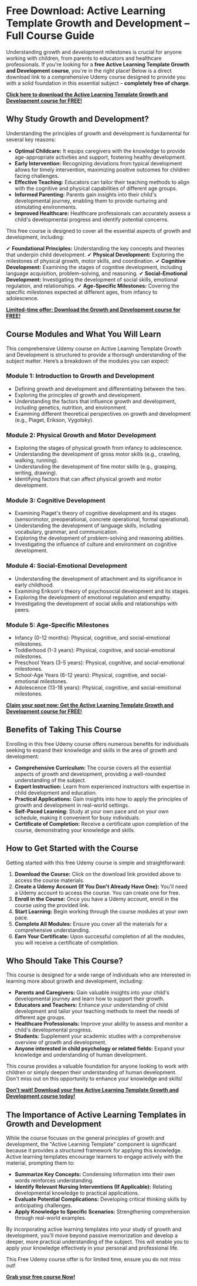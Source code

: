 # Free Download: Active Learning Template Growth and Development – Full Course Guide

Understanding growth and development milestones is crucial for anyone working with children, from parents to educators and healthcare professionals. If you're looking for a **free Active Learning Template Growth and Development course**, you're in the right place! Below is a direct download link to a comprehensive Udemy course designed to provide you with a solid foundation in this essential subject – **completely free of charge**.

[**Click here to download the Active Learning Template Growth and Development course for FREE!**](https://udemywork.com/active-learning-template-growth-and-development)

## Why Study Growth and Development?

Understanding the principles of growth and development is fundamental for several key reasons:

*   **Optimal Childcare:** It equips caregivers with the knowledge to provide age-appropriate activities and support, fostering healthy development.
*   **Early Intervention:** Recognizing deviations from typical development allows for timely intervention, maximizing positive outcomes for children facing challenges.
*   **Effective Teaching:** Educators can tailor their teaching methods to align with the cognitive and physical capabilities of different age groups.
*   **Informed Parenting:** Parents gain insights into their child's developmental journey, enabling them to provide nurturing and stimulating environments.
*   **Improved Healthcare:** Healthcare professionals can accurately assess a child's developmental progress and identify potential concerns.

This free course is designed to cover all the essential aspects of growth and development, including:

✔  **Foundational Principles:** Understanding the key concepts and theories that underpin child development.
✔  **Physical Development:** Exploring the milestones of physical growth, motor skills, and coordination.
✔  **Cognitive Development:** Examining the stages of cognitive development, including language acquisition, problem-solving, and reasoning.
✔  **Social-Emotional Development:** Investigating the development of social skills, emotional regulation, and relationships.
✔  **Age-Specific Milestones:** Covering the specific milestones expected at different ages, from infancy to adolescence.

[**Limited-time offer: Download the Growth and Development course for FREE!**](https://udemywork.com/active-learning-template-growth-and-development)

## Course Modules and What You Will Learn

This comprehensive Udemy course on Active Learning Template Growth and Development is structured to provide a thorough understanding of the subject matter. Here’s a breakdown of the modules you can expect:

### Module 1: Introduction to Growth and Development

*   Defining growth and development and differentiating between the two.
*   Exploring the principles of growth and development.
*   Understanding the factors that influence growth and development, including genetics, nutrition, and environment.
*   Examining different theoretical perspectives on growth and development (e.g., Piaget, Erikson, Vygotsky).

### Module 2: Physical Growth and Motor Development

*   Exploring the stages of physical growth from infancy to adolescence.
*   Understanding the development of gross motor skills (e.g., crawling, walking, running).
*   Understanding the development of fine motor skills (e.g., grasping, writing, drawing).
*   Identifying factors that can affect physical growth and motor development.

### Module 3: Cognitive Development

*   Examining Piaget's theory of cognitive development and its stages (sensorimotor, preoperational, concrete operational, formal operational).
*   Understanding the development of language skills, including vocabulary, grammar, and communication.
*   Exploring the development of problem-solving and reasoning abilities.
*   Investigating the influence of culture and environment on cognitive development.

### Module 4: Social-Emotional Development

*   Understanding the development of attachment and its significance in early childhood.
*   Examining Erikson's theory of psychosocial development and its stages.
*   Exploring the development of emotional regulation and empathy.
*   Investigating the development of social skills and relationships with peers.

### Module 5: Age-Specific Milestones

*   Infancy (0-12 months): Physical, cognitive, and social-emotional milestones.
*   Toddlerhood (1-3 years): Physical, cognitive, and social-emotional milestones.
*   Preschool Years (3-5 years): Physical, cognitive, and social-emotional milestones.
*   School-Age Years (6-12 years): Physical, cognitive, and social-emotional milestones.
*   Adolescence (13-18 years): Physical, cognitive, and social-emotional milestones.

[**Claim your spot now: Get the Active Learning Template Growth and Development course for FREE!**](https://udemywork.com/active-learning-template-growth-and-development)

## Benefits of Taking This Course

Enrolling in this free Udemy course offers numerous benefits for individuals seeking to expand their knowledge and skills in the area of growth and development:

*   **Comprehensive Curriculum:** The course covers all the essential aspects of growth and development, providing a well-rounded understanding of the subject.
*   **Expert Instruction:** Learn from experienced instructors with expertise in child development and education.
*   **Practical Applications:** Gain insights into how to apply the principles of growth and development in real-world settings.
*   **Self-Paced Learning:** Study at your own pace and on your own schedule, making it convenient for busy individuals.
*   **Certificate of Completion:** Receive a certificate upon completion of the course, demonstrating your knowledge and skills.

## How to Get Started with the Course

Getting started with this free Udemy course is simple and straightforward:

1.  **Download the Course:** Click on the download link provided above to access the course materials.
2.  **Create a Udemy Account (If You Don't Already Have One):** You'll need a Udemy account to access the course. You can create one for free.
3.  **Enroll in the Course:** Once you have a Udemy account, enroll in the course using the provided link.
4.  **Start Learning:** Begin working through the course modules at your own pace.
5.  **Complete All Modules:** Ensure you cover all the materials for a comprehensive understanding.
6.  **Earn Your Certificate:** Upon successful completion of all the modules, you will receive a certificate of completion.

## Who Should Take This Course?

This course is designed for a wide range of individuals who are interested in learning more about growth and development, including:

*   **Parents and Caregivers:** Gain valuable insights into your child's developmental journey and learn how to support their growth.
*   **Educators and Teachers:** Enhance your understanding of child development and tailor your teaching methods to meet the needs of different age groups.
*   **Healthcare Professionals:** Improve your ability to assess and monitor a child's developmental progress.
*   **Students:** Supplement your academic studies with a comprehensive overview of growth and development.
*   **Anyone interested in child psychology or related fields:** Expand your knowledge and understanding of human development.

This course provides a valuable foundation for anyone looking to work with children or simply deepen their understanding of human development. Don't miss out on this opportunity to enhance your knowledge and skills!

**[Don’t wait! Download your free Active Learning Template Growth and Development course today!](https://udemywork.com/active-learning-template-growth-and-development)**

## The Importance of Active Learning Templates in Growth and Development

While the course focuses on the general principles of growth and development, the "Active Learning Template" component is significant because it provides a structured framework for applying this knowledge. Active learning templates encourage learners to engage actively with the material, prompting them to:

*   **Summarize Key Concepts:** Condensing information into their own words reinforces understanding.
*   **Identify Relevant Nursing Interventions (If Applicable):** Relating developmental knowledge to practical applications.
*   **Evaluate Potential Complications:** Developing critical thinking skills by anticipating challenges.
*   **Apply Knowledge to Specific Scenarios:** Strengthening comprehension through real-world examples.

By incorporating active learning templates into your study of growth and development, you'll move beyond passive memorization and develop a deeper, more practical understanding of the subject. This will enable you to apply your knowledge effectively in your personal and professional life.

This Free Udemy course offer is for limited time, ensure you do not miss out!

**[Grab your free course Now!](https://udemywork.com/active-learning-template-growth-and-development)**
